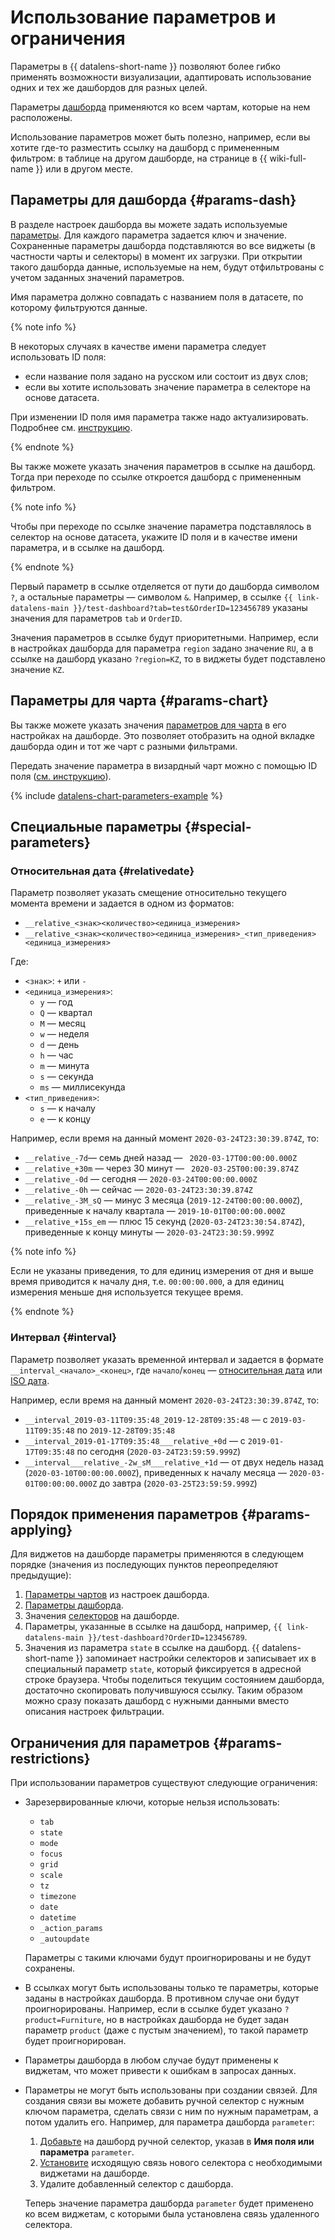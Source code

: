 # Использование параметров и ограничения


Параметры в {{ datalens-short-name }} позволяют более гибко применять возможности визуализации, адаптировать использование одних и тех же дашбордов для разных целей.

Параметры [дашборда](#params-dash) применяются ко всем чартам, которые на нем расположены.

Использование параметров может быть полезно, например, если вы хотите где-то разместить ссылку на дашборд с примененным фильтром: в таблице на другом дашборде, на странице в {{ wiki-full-name }} или в другом месте.


## Параметры для дашборда {#params-dash}

В разделе настроек дашборда вы можете задать используемые [параметры](../operations/dashboard/add-parameters.md). Для каждого параметра задается ключ и значение. Сохраненные параметры дашборда подставляются во все виджеты (в частности чарты и селекторы) в момент их загрузки. При открытии такого дашборда данные, используемые на нем, будут отфильтрованы с учетом заданных значений параметров.

Имя параметра должно совпадать с названием поля в датасете, по которому фильтруются данные.

{% note info %}

В некоторых случаях в качестве имени параметра следует использовать ID поля:

* если название поля задано на русском или состоит из двух слов;
* если вы хотите использовать значение параметра в селекторе на основе датасета.

При изменении ID поля имя параметра также надо актуализировать. Подробнее см. [инструкцию](../operations/chart/add-guid.md).

{% endnote %}

Вы также можете указать значения параметров в ссылке на дашборд. Тогда при переходе по ссылке откроется дашборд с примененным фильтром.

{% note info %}

Чтобы при переходе по ссылке значение параметра подставлялось в селектор на основе датасета, укажите ID поля и в качестве имени параметра, и в ссылке на дашборд.

{% endnote %}

Первый параметр в ссылке отделяется от пути до дашборда символом `?`, а остальные параметры — символом `&`. Например, в ссылке `{{ link-datalens-main }}/test-dashboard?tab=test&OrderID=123456789` указаны значения для параметров `tab` и `OrderID`.

Значения параметров в ссылке будут приоритетными. Например, если в настройках дашборда для параметра `region` задано значение `RU`, а в ссылке на дашборд указано `?region=KZ`, то в виджеты будет подставлено значение `KZ`.


## Параметры для чарта {#params-chart}

Вы также можете указать значения [параметров для чарта](../operations/chart/add-parameters.md) в его настройках на дашборде. Это позволяет отобразить на одной вкладке дашборда один и тот же чарт с разными фильтрами.

Передать значение параметра в визардный чарт можно с помощью ID поля ([см. инструкцию](../operations/chart/add-guid.md)).

{% include [datalens-chart-parameters-example](../../_includes/datalens/datalens-chart-parameters-example.md) %}

## Специальные параметры {#special-parameters}

### Относительная дата {#relativedate}

Параметр позволяет указать смещение относительно текущего момента времени и задается в одном из форматов:

* `__relative_<знак><количество><единица_измерения>`
* `__relative_<знак><количество><единица_измерения>_<тип_приведения><единица_измерения>`

Где:

* `<знак>`: `+` или `-`
* `<единица_измерения>`:
  * `y` — год
  * `Q` — квартал
  * `M` — месяц
  * `w` — неделя
  * `d` — день
  * `h` — час
  * `m` — минута
  * `s` — секунда
  * `ms` — миллисекунда
* `<тип_приведения>`:
  * `s` — к началу
  * `e` — к концу

Например, если время на данный момент `2020-03-24T23:30:39.874Z`, то:
* `__relative_-7d`— семь дней назад — ` 2020-03-17T00:00:00.000Z`
* `__relative_+30m` — через 30 минут — ` 2020-03-25T00:00:39.874Z`
* `__relative_-0d` — сегодня — `2020-03-24T00:00:00.000Z`
* `__relative_-0h` — сейчас — `2020-03-24T23:30:39.874Z`
* `__relative_-3M_sQ` — минус 3 месяца (`2019-12-24T00:00:00.000Z`), приведенные к началу квартала — `2019-10-01T00:00:00.000Z`
* `__relative_+15s_em` — плюс 15 секунд (`2020-03-24T23:30:54.874Z`), приведенные к концу минуты — `2020-03-24T23:30:59.999Z`

{% note info %}

Если не указаны приведения, то для единиц измерения от дня и выше время приводится к началу дня,
т.е. `00:00:00.000`, а для единиц измерения меньше дня используется текущее время.

{% endnote %}

### Интервал {#interval}

Параметр позволяет указать временной интервал и задается в формате `__interval_<начало>_<конец>`, где `начало`/`конец` — [относительная дата](#relativedate) или [ISO дата](https://ru.wikipedia.org/wiki/ISO_8601).

Например, если время на данный момент `2020-03-24T23:30:39.874Z`, то:
* `__interval_2019-03-11T09:35:48_2019-12-28T09:35:48` — с `2019-03-11T09:35:48` по `2019-12-28T09:35:48`
* `__interval_2019-01-17T09:35:48___relative_+0d` — с `2019-01-17T09:35:48` по сегодня (`2020-03-24T23:59:59.999Z`)
* `__interval___relative_-2w_sM___relative_+1d` — от двух недель назад (`2020-03-10T00:00:00.000Z`), приведенных к началу месяца — `2020-03-01T00:00:00.000Z` до завтра (`2020-03-25T23:59:59.999Z`)

## Порядок применения параметров {#params-applying}

Для виджетов на дашборде параметры применяются в следующем порядке (значения из последующих пунктов переопределяют предыдущие):

1. [Параметры чартов](#params-chart) из настроек дашборда.
1. [Параметры дашборда](#params-dash).
1. Значения [селекторов](./selector.md) на дашборде.
1. Параметры, указанные в ссылке на дашборд, например, `{{ link-datalens-main }}/test-dashboard?OrderID=123456789`.
1. Значения из параметра `state` в ссылке на дашборд. {{ datalens-short-name }} запоминает настройки селекторов и записывает их в специальный параметр `state`, который фиксируется в адресной строке браузера. Чтобы поделиться текущим состоянием дашборда, достаточно скопировать получившуюся ссылку. Таким образом можно сразу показать дашборд с нужными данными вместо описания настроек фильтрации.

## Ограничения для параметров {#params-restrictions}

При использовании параметров существуют следующие ограничения:

* Зарезервированные ключи, которые нельзя использовать:

  * `tab`
  * `state`
  * `mode`
  * `focus`
  * `grid`
  * `scale`
  * `tz`
  * `timezone`
  * `date`
  * `datetime`
  * `_action_params`
  * `_autoupdate`

  Параметры с такими ключами будут проигнорированы и не будут сохранены.

* В ссылках могут быть использованы только те параметры, которые заданы в настройках дашборда. В противном случае они будут проигнорированы. Например, если в ссылке будет указано `?product=Furniture`, но в настройках дашборда не будет задан параметр `product` (даже с пустым значением), то такой параметр будет проигнорирован.
* Параметры дашборда в любом случае будут применены к виджетам, что может привести к ошибкам в запросах данных.
* Параметры не могут быть использованы при создании связей. Для создания связи вы можете добавить ручной селектор с нужным ключом параметра, сделать связи с ним по нужным параметрам, а потом удалить его. Например, для параметра дашборда `parameter`:

  1. [Добавьте](../operations/dashboard/add-selector.md) на дашборд ручной селектор, указав в **Имя поля или параметра** `parameter`.
  1. [Установите](../operations/dashboard/create-alias.md) исходящую связь нового селектора с необходимыми виджетами на дашборде.
  1. Удалите добавленный селектор с дашборда.

  Теперь значение параметра дашборда `parameter` будет применено ко всем виджетам, с которыми была установлена связь удаленного селектора.
  
